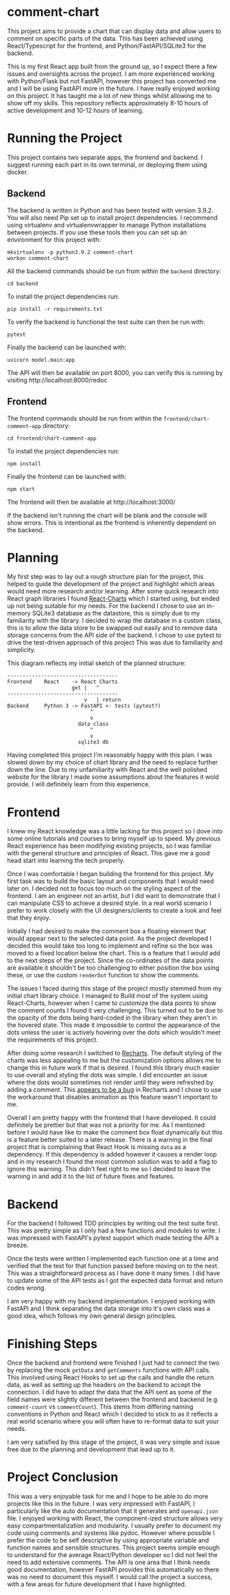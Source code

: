 # comment-chart

This project aims to provide a chart that can display data and allow users to
comment on specific parts of the data. This has been achieved using
React/Typescript for the frontend, and Python/FastAPI/SQLite3 for the backend.

This is my first React app built from the ground up, so I expect there a few
issues and oversights across the project. I am more experienced working with
Python/Flask but not FastAPI, however this project has converted me and I will
be using FastAPI more in the future. I have really enjoyed working on this
project. It has taught me a lot of new things whilst allowing me to show off my
skills. This repository reflects approximately 8-10 hours of active development
and 10-12 hours of learning.

# Running the Project

This project contains two separate apps, the frontend and backend. I suggest
running each part in its own terminal, or deploying them using docker.

## Backend

The backend is written in Python and has been tested with version 3.9.2. You
will also need Pip set up to install project dependencies. I recommend using
virtualenv and virtualenvwrapper to manage Python installations between
projects. If you use these tools then you can set up an environment for this
project with:

```
mkvirtualenv -p python3.9.2 comment-chart
workon comment-chart
```

All the backend commands should be run from within the `backend` directory:

```
cd backend
```

To install the project dependencies run:

```
pip install -r requirements.txt
```

To verify the backend is functional the test suite can then be run with: 

```
pytest
```

Finally the backend can be launched with:

```
uvicorn model.main:app
```

The API will then be available on port 8000, you can verify this is running by visiting http://localhost:8000/redoc

## Frontend

The frontend commands should be run from within the `frontend/chart-comment-app` directory:

```
cd frontend/chart-comment-app
```

To install the project dependencies run:

```
npm install
```

Finally the frontend can be launched with:

```
npm start
```

The frontend will then be available at http://localhost:3000/ 

If the backend isn't running the chart will be blank and the console will show
errors. This is intentional as the frontend is inherently dependent on the
backend.

# Planning

My first step was to lay out a rough structure plan for the project, this helped
to guide the development of the project and highlight which areas would need
more research and/or learning. After some quick research into React graph
libraries I found [React-Charts](https://react-charts.tanstack.com/) which I
started using, but ended up not being suitable for my needs. For the backend I
chose to use an in-memory SQLite3 database as the datastore, this is simply due
to my familiarity with the library. I decided to wrap the database in a custom
class, this is to allow the data store to be swapped out easily and to remove
data storage concerns from the API side of the backend. I chose to use pytest to
drive the test-driven approach of this project This was due to familiarity and
simplicity. 

This diagram reflects my initial sketch of the planned structure:

```
------------------------------------
Frontend    React    -> React Charts
                     get |   ^
------------------------------------
                         v   | return
Backend     Python 3 -> FastAPI <- tests (pytest?)
                           ^
                           v
                       data class
                           ^
                           v
                       sqlite3 db
```

Having completed this project I'm reasonably happy with this plan. I was slowed
down by my choice of chart library and the need to replace further down the
line. Due to my unfamiliarity with React and the well polished website for the
library I made some assumptions about the features it wold provide. I will
definitely learn from this experience.

# Frontend

I knew my React knowledge was a little lacking for this project so I dove into
some online tutorials and courses to bring myself up to speed. My previous React
experience has been modifying existing projects, so I was familiar with the
general structure and principles of React. This gave me a good head start into
learning the tech properly. 

Once I was comfortable I began building the frontend for this project. My first
task was to build the basic layout and components that I would need later on. I
decided not to focus too much on the styling aspect of the frontend. I am an
engineer not an artist, but I did want to demonstrate that I can manipulate CSS
to achieve a desired style. In a real world scenario I prefer to work closely
with the UI designers/clients to create a look and feel that they enjoy.

Initially I had desired to make the comment box a floating element that would
appear next to the selected data point. As the project developed I decided this
would take too long to implement and refine so the box was moved to a fixed
location below the chart. This is a feature that I would add to the next steps
of the project. Since the co-ordinates of the data points are available it
shouldn't be too challenging to either position the box using these, or use the
custom `renderDot` function to show the comments.

The issues I faced during this stage of the project mostly stemmed from my
initial chart library choice. I managed to Build most of the system using
React-Charts, however when I came to customize the data points to show the
comment counts I found it very challenging. This turned out to be due to the
opacity of the dots being hard-coded in the library when they aren't in the
hovered state. This made it impossible to control the appearance of the dots
unless the user is actively hovering over the dots which wouldn't meet the
requirements of this project. 

After doing some research I switched to [Recharts](https://recharts.org/). The
default styling of the charts was less appealing to me but the customization
options allows me to change this in future work if that is desired. I found this
library much easier to use overall and styling the dots was simple. I did
encounter an issue where the dots would sometimes not render until they were
refreshed by adding a comment. This [appears to be a
bug](https://github.com/recharts/recharts/issues/1426) in Recharts and I chose
to use the workaround that disables animation as this feature wasn't important
to me.

Overall I am pretty happy with the frontend that I have developed. It could
definitely be prettier but that was not a priority for me. As I mentioned before
I would have like to make the comment box float dynamically but this is a
feature better suited to a later release. There is a warning in the final
project that is complaining that React Hook is missing `data` as a dependency.
If this dependency is added however it causes a render loop and in my research I
found the most common solution was to add a flag to ignore this warning. This
didn't feel right to me so I decided to leave the warning in and add it to the
list of future fixes and features. 

# Backend

For the backend I followed TDD principles by writing out the test suite first.
This was pretty simple as I only had a few functions and modules to write. I was
impressed with FastAPI's pytest support which made testing the API a breeze.

Once the tests were written I implemented each function one at a time and
verified that the test for that function passed before moving on to the next.
This was a straightforward process as I have done it many times. I did have to
update some of the API tests as I got the expected data format and return codes
wrong.

I am very happy with my backend implementation. I enjoyed working with FastAPI
and I think separating the data storage into it's own class was a good idea,
which follows my own general design principles.

# Finishing Steps

Once the backend and frontend were finished I just had to connect the two by
replacing the mock `getData` and `getComments` functions with API calls. This
involved using React Hooks to set up the calls and handle the return data, as
well as setting up the headers on the backend to accept the connection. I did
have to adapt the data that the API sent as some of the field names were
slightly different between the frontend and backend (e.g. `comment-count` vs
`commentCount`). This stems from differing naming conventions in Python and
React which I decided to stick to as it reflects a real world scenario where you
will often have to re-format data to suit your needs. 

I am very satisfied by this stage of the project, it was very simple and issue
free due to the planning and development that lead up to it.

# Project Conclusion

This was a very enjoyable task for me and I hope to be able to do more projects
like this in the future. I was very impressed with FastAPI, I particularly like
the auto documentation that it generates and `openapi.json` file. I enjoyed
working with React, the component-ized structure allows very easy
compartmentalization and modularity. I usually prefer to document my code using
comments and systems like pydoc. However where possible I prefer the code to be
self descriptive by using appropriate variable and function names and sensible
structures. This project seems simple enough to understand for the average
React/Python developer so I did not feel the need to add extensive comments. The
API is one area that I think needs good documentation, however FastAPI provides
this automatically so there was no need to document this myself. I would call
the project a success, with a few areas for future development that I have
highlighted.